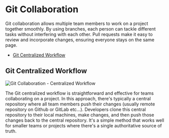 # Git Collaboration

Git collaboration allows multiple team members to work on a project together smoothly. By using branches, each person can tackle different tasks without interfering with each other. Pull requests make it easy to review and incorporate changes, ensuring everyone stays on the same page.

- [Git Centralized Workflow](#git-centralized-workflow)

## Git Centralized Workflow

![Git Collaboration - Centralized Workflow](https://i.imgur.com/AAsaUWh.png)

The Git centralized workflow is straightforward and effective for teams collaborating on a project.
In this approach, there's typically a central repository where all team members push their changes (usually remote repository on Github or GitLab etc...).
Developers clone this central repository to their local machines, make changes, and then push those changes back to the central repository.
It's a simple method that works well for smaller teams or projects where there's a single authoritative source of truth.
